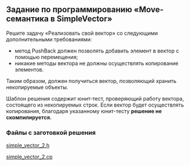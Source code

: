 ## Задание по программированию «Move-семантика в SimpleVector»

Решите задачу «Реализовать свой вектор» со следующими дополнительными требованиями:

- метод PushBack должен позволять добавить элемент в вектор с помощью перемещения;
- никакие методы вектора не должны осуществлять копирование элементов.

Таким образом, должен получиться вектор, позволяющий хранить некопируемые объекты.

Шаблон решения содержит юнит-тест, проверяющий работу вектора,  состоящего из некопируемых строк. Если вектор будет осуществлять  копирования, благодаря указанному юнит-тесту **решение не скомпилируется.**

### Файлы с заготовкой решения

[simple_vector_2.h](https://stepik.org/media/attachments/lesson/287541/simple_vector_2.h)

[simple_vector_2.cp](https://stepik.org/media/attachments/lesson/287541/simple_vector_2.cp)
